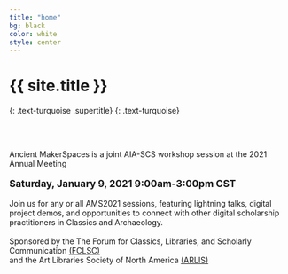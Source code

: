```yaml
---
title: "home"
bg: black
color: white
style: center
---
```


# {{ site.title }}
{: .text-turquoise .supertitle}
{: .text-turquoise}

<span class="fa-stack subtlecircle" style="font-size:100px; background:rgba(255,166,0,0.0)">
  <i class="fa fa-circle fa-stack-2x text-white"></i>
  <i class="fa fa-laptop fa-stack-1x text-turquoise"></i>
</span>

<br/><br/>

Ancient MakerSpaces is a joint AIA-SCS workshop session at the 2021 Annual Meeting<br/><br/>
<b style="font-size: 125%; font-weight: bold;">Saturday, January 9, 2021 9:00am-3:00pm CST</b><br/><br/>
Join us for any or all AMS2021 sessions, featuring lightning talks, digital project demos, and opportunities to connect with other digital scholarship practitioners in Classics and Archaeology.<br/><br/>
Sponsored by the The Forum for Classics, Libraries, and Scholarly Communication [(FCLSC)](http://www.classicslibrarians.org/)<br/>
and the Art Libraries Society of North America [(ARLIS)](https://www.arlisna.org/) <br/><br/>
